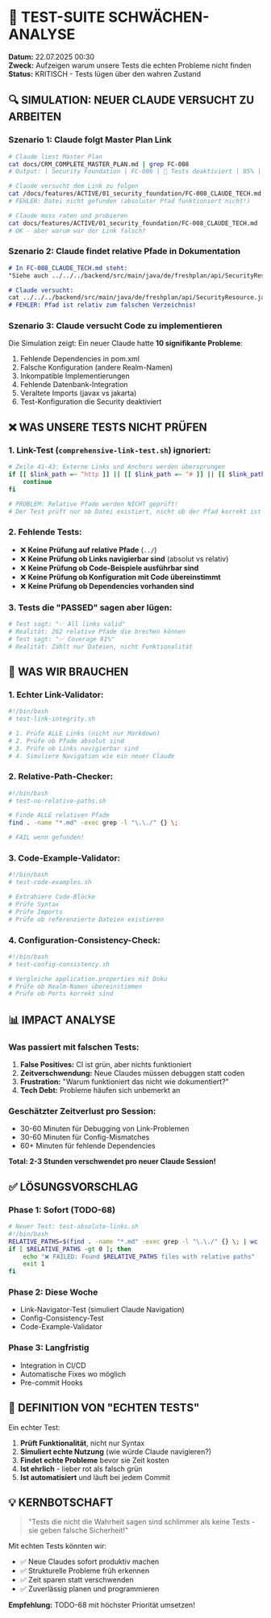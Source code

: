 # 🚨 TEST-SUITE SCHWÄCHEN-ANALYSE

**Datum:** 22.07.2025 00:30  
**Zweck:** Aufzeigen warum unsere Tests die echten Probleme nicht finden  
**Status:** KRITISCH - Tests lügen über den wahren Zustand

## 🔍 SIMULATION: NEUER CLAUDE VERSUCHT ZU ARBEITEN

### Szenario 1: Claude folgt Master Plan Link
```bash
# Claude liest Master Plan
cat docs/CRM_COMPLETE_MASTER_PLAN.md | grep FC-008
# Output: | Security Foundation | FC-008 | 🔄 Tests deaktiviert | 85% | ✅ Erstellt | Tests reaktivieren | [CLAUDE_TECH](/docs/features/ACTIVE/01_security_foundation/FC-008_CLAUDE_TECH.md) |

# Claude versucht dem Link zu folgen
cat /docs/features/ACTIVE/01_security_foundation/FC-008_CLAUDE_TECH.md
# FEHLER: Datei nicht gefunden (absoluter Pfad funktioniert nicht!)

# Claude muss raten und probieren
cat docs/features/ACTIVE/01_security_foundation/FC-008_CLAUDE_TECH.md
# OK - aber warum war der Link falsch?
```

### Szenario 2: Claude findet relative Pfade in Dokumentation
```markdown
# In FC-008_CLAUDE_TECH.md steht:
"Siehe auch ../../../backend/src/main/java/de/freshplan/api/SecurityResource.java"

# Claude versucht:
cat ../../../backend/src/main/java/de/freshplan/api/SecurityResource.java
# FEHLER: Pfad ist relativ zum falschen Verzeichnis!
```

### Szenario 3: Claude versucht Code zu implementieren
Die Simulation zeigt: Ein neuer Claude hatte **10 signifikante Probleme**:
1. Fehlende Dependencies in pom.xml
2. Falsche Konfiguration (andere Realm-Namen)
3. Inkompatible Implementierungen
4. Fehlende Datenbank-Integration
5. Veraltete Imports (javax vs jakarta)
6. Test-Konfiguration die Security deaktiviert

## ❌ WAS UNSERE TESTS NICHT PRÜFEN

### 1. Link-Test (`comprehensive-link-test.sh`) ignoriert:
```bash
# Zeile 41-43: Externe Links und Anchors werden übersprungen
if [[ $link_path =~ ^http ]] || [[ $link_path =~ ^# ]] || [[ $link_path =~ ^mailto: ]]; then
    continue
fi

# PROBLEM: Relative Pfade werden NICHT geprüft!
# Der Test prüft nur ob Datei existiert, nicht ob der Pfad korrekt ist
```

### 2. Fehlende Tests:
- ❌ **Keine Prüfung auf relative Pfade** (`../`)
- ❌ **Keine Prüfung ob Links navigierbar sind** (absolut vs relativ)
- ❌ **Keine Prüfung ob Code-Beispiele ausführbar sind**
- ❌ **Keine Prüfung ob Konfiguration mit Code übereinstimmt**
- ❌ **Keine Prüfung ob Dependencies vorhanden sind**

### 3. Tests die "PASSED" sagen aber lügen:
```bash
# Test sagt: "✅ All links valid"
# Realität: 262 relative Pfade die brechen können
# Test sagt: "✅ Coverage 81%"
# Realität: Zählt nur Dateien, nicht Funktionalität
```

## 🎯 WAS WIR BRAUCHEN

### 1. Echter Link-Validator:
```bash
#!/bin/bash
# test-link-integrity.sh

# 1. Prüfe ALLE Links (nicht nur Markdown)
# 2. Prüfe ob Pfade absolut sind
# 3. Prüfe ob Links navigierbar sind
# 4. Simuliere Navigation wie ein neuer Claude
```

### 2. Relative-Path-Checker:
```bash
#!/bin/bash
# test-no-relative-paths.sh

# Finde ALLE relativen Pfade
find . -name "*.md" -exec grep -l "\.\./" {} \;

# FAIL wenn gefunden!
```

### 3. Code-Example-Validator:
```bash
#!/bin/bash
# test-code-examples.sh

# Extrahiere Code-Blöcke
# Prüfe Syntax
# Prüfe Imports
# Prüfe ob referenzierte Dateien existieren
```

### 4. Configuration-Consistency-Check:
```bash
#!/bin/bash
# test-config-consistency.sh

# Vergleiche application.properties mit Doku
# Prüfe ob Realm-Namen übereinstimmen
# Prüfe ob Ports korrekt sind
```

## 📊 IMPACT ANALYSE

### Was passiert mit falschen Tests:
1. **False Positives:** CI ist grün, aber nichts funktioniert
2. **Zeitverschwendung:** Neue Claudes müssen debuggen statt coden
3. **Frustration:** "Warum funktioniert das nicht wie dokumentiert?"
4. **Tech Debt:** Probleme häufen sich unbemerkt an

### Geschätzter Zeitverlust pro Session:
- 30-60 Minuten für Debugging von Link-Problemen
- 30-60 Minuten für Config-Mismatches
- 60+ Minuten für fehlende Dependencies

**Total: 2-3 Stunden verschwendet pro neuer Claude Session!**

## ✅ LÖSUNGSVORSCHLAG

### Phase 1: Sofort (TODO-68)
```bash
# Neuer Test: test-absolute-links.sh
#!/bin/bash
RELATIVE_PATHS=$(find . -name "*.md" -exec grep -l "\.\./" {} \; | wc -l)
if [ $RELATIVE_PATHS -gt 0 ]; then
    echo "❌ FAILED: Found $RELATIVE_PATHS files with relative paths"
    exit 1
fi
```

### Phase 2: Diese Woche
- Link-Navigator-Test (simuliert Claude Navigation)
- Config-Consistency-Test
- Code-Example-Validator

### Phase 3: Langfristig
- Integration in CI/CD
- Automatische Fixes wo möglich
- Pre-commit Hooks

## 🎯 DEFINITION VON "ECHTEN TESTS"

Ein echter Test:
1. **Prüft Funktionalität**, nicht nur Syntax
2. **Simuliert echte Nutzung** (wie würde Claude navigieren?)
3. **Findet echte Probleme** bevor sie Zeit kosten
4. **Ist ehrlich** - lieber rot als falsch grün
5. **Ist automatisiert** und läuft bei jedem Commit

## 💡 KERNBOTSCHAFT

> "Tests die nicht die Wahrheit sagen sind schlimmer als keine Tests - sie geben falsche Sicherheit!"

Mit echten Tests könnten wir:
- ✅ Neue Claudes sofort produktiv machen
- ✅ Strukturelle Probleme früh erkennen
- ✅ Zeit sparen statt verschwenden
- ✅ Zuverlässig planen und programmieren

**Empfehlung:** TODO-68 mit höchster Priorität umsetzen!